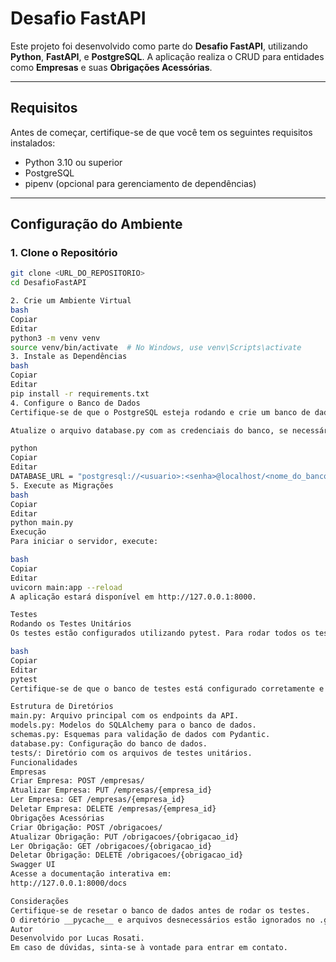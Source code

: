 # Desafio FastAPI

Este projeto foi desenvolvido como parte do **Desafio FastAPI**, utilizando **Python**, **FastAPI**, e **PostgreSQL**. A aplicação realiza o CRUD para entidades como **Empresas** e suas **Obrigações Acessórias**.

---

## **Requisitos**

Antes de começar, certifique-se de que você tem os seguintes requisitos instalados:

- Python 3.10 ou superior
- PostgreSQL
- pipenv (opcional para gerenciamento de dependências)

---

## **Configuração do Ambiente**

### 1. Clone o Repositório
```bash
git clone <URL_DO_REPOSITORIO>
cd DesafioFastAPI

2. Crie um Ambiente Virtual
bash
Copiar
Editar
python3 -m venv venv
source venv/bin/activate  # No Windows, use venv\Scripts\activate
3. Instale as Dependências
bash
Copiar
Editar
pip install -r requirements.txt
4. Configure o Banco de Dados
Certifique-se de que o PostgreSQL esteja rodando e crie um banco de dados chamado desafio_fastapi.

Atualize o arquivo database.py com as credenciais do banco, se necessário:

python
Copiar
Editar
DATABASE_URL = "postgresql://<usuario>:<senha>@localhost/<nome_do_banco>"
5. Execute as Migrações
bash
Copiar
Editar
python main.py
Execução
Para iniciar o servidor, execute:

bash
Copiar
Editar
uvicorn main:app --reload
A aplicação estará disponível em http://127.0.0.1:8000.

Testes
Rodando os Testes Unitários
Os testes estão configurados utilizando pytest. Para rodar todos os testes:

bash
Copiar
Editar
pytest
Certifique-se de que o banco de testes está configurado corretamente e que o ambiente está limpo.

Estrutura de Diretórios
main.py: Arquivo principal com os endpoints da API.
models.py: Modelos do SQLAlchemy para o banco de dados.
schemas.py: Esquemas para validação de dados com Pydantic.
database.py: Configuração do banco de dados.
tests/: Diretório com os arquivos de testes unitários.
Funcionalidades
Empresas
Criar Empresa: POST /empresas/
Atualizar Empresa: PUT /empresas/{empresa_id}
Ler Empresa: GET /empresas/{empresa_id}
Deletar Empresa: DELETE /empresas/{empresa_id}
Obrigações Acessórias
Criar Obrigação: POST /obrigacoes/
Atualizar Obrigação: PUT /obrigacoes/{obrigacao_id}
Ler Obrigação: GET /obrigacoes/{obrigacao_id}
Deletar Obrigação: DELETE /obrigacoes/{obrigacao_id}
Swagger UI
Acesse a documentação interativa em:
http://127.0.0.1:8000/docs

Considerações
Certifique-se de resetar o banco de dados antes de rodar os testes.
O diretório __pycache__ e arquivos desnecessários estão ignorados no .gitignore.
Autor
Desenvolvido por Lucas Rosati.
Em caso de dúvidas, sinta-se à vontade para entrar em contato.